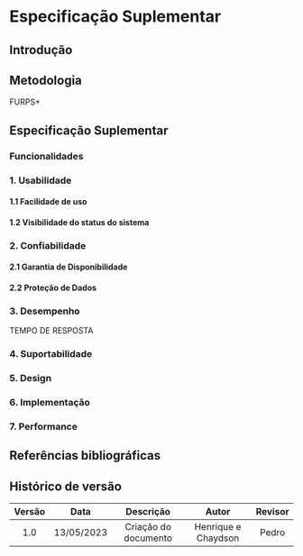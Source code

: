 # Especificação Suplementar

## Introdução

## Metodologia
FURPS+

## Especificação Suplementar

### Funcionalidades

### 1. Usabilidade

#### 1.1 Facilidade de uso


#### 1.2 Visibilidade do status do sistema 

### 2. Confiabilidade

#### 2.1 Garantia de Disponibilidade

#### 2.2 Proteção de Dados


### 3. Desempenho
TEMPO DE RESPOSTA

### 4. Suportabilidade


### 5. Design


### 6. Implementação

### 7. Performance


## Referências bibliográficas


## Histórico de versão

| Versão |    Data    |      Descrição       | Autor |     Revisor      |
| :----: | :--------: | :------------------: | :---: | :--------------: |
|  1.0   | 13/05/2023 | Criação do documento | Henrique e Chaydson  | Pedro |
